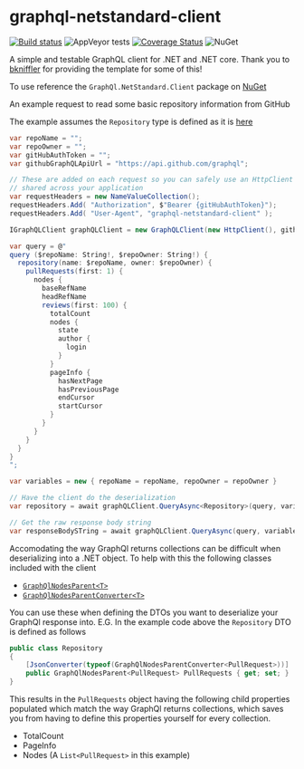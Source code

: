 # graphql-netstandard-client
[![Build status](https://ci.appveyor.com/api/projects/status/bmovyxbqfxjxkigd/branch/master?svg=true)](https://ci.appveyor.com/project/Firenza/graphql-netstandard-client/branch/master)
![AppVeyor tests](https://img.shields.io/appveyor/tests/Firenza/graphql-netstandard-client.svg)
[![Coverage Status](https://coveralls.io/repos/github/Firenza/graphql-netstandard-client/badge.svg)](https://coveralls.io/github/Firenza/graphql-netstandard-client)
![NuGet](https://img.shields.io/nuget/v/GraphQl.Netstandard.Client.svg)

A simple and testable GraphQL client for .NET and .NET core. Thank you to [bkniffler](https://github.com/bkniffler/graphql-net-client) for providing the template for some of this! 

To use reference the `GraphQl.NetStandard.Client` package on [NuGet](https://www.nuget.org/packages/GraphQl.NetStandard.Client/)

An example request to read some basic repository information from GitHub

The example assumes the `Repository` type is defined as it is [here](https://github.com/Firenza/graphql-netstandard-client/blob/2bca117a5c29a24c1a0aaea197cb0216015fd076/tests/GraphQL.NetStandard.Client.UnitTests/Model/Repository.cs)
```csharp
var repoName = "";
var repoOwner = "";
var gitHubAuthToken = "";
var githubGraphQLApiUrl = "https://api.github.com/graphql";

// These are added on each request so you can safely use an HttpClient instance that is 
// shared across your application
var requestHeaders = new NameValueCollection();
requestHeaders.Add( "Authorization", $"Bearer {gitHubAuthToken}");
requestHeaders.Add( "User-Agent", "graphql-netstandard-client" );

IGraphQLClient graphQLClient = new GraphQLClient(new HttpClient(), githubGraphQLApiUrl, requestHeaders);

var query = @"
query ($repoName: String!, $repoOwner: String!) {
  repository(name: $repoName, owner: $repoOwner) {
    pullRequests(first: 1) {
      nodes {
        baseRefName
        headRefName
        reviews(first: 100) {
          totalCount
          nodes {
            state
            author {
              login
            }
          }
          pageInfo {
            hasNextPage
            hasPreviousPage
            endCursor
            startCursor
          }
        }
      }
    }
  }
}
";

var variables = new { repoName = repoName, repoOwner = repoOwner }

// Have the client do the deserialization
var repository = await graphQLClient.QueryAsync<Repository>(query, variables);

// Get the raw response body string
var responseBodySTring = await graphQLClient.QueryAsync(query, variables);
```

Accomodating the way GraphQl returns collections can be difficult when deserializing into a .NET object.  To help with this the following classes included with the client

* [`GraphQlNodesParent<T>`](https://github.com/Firenza/graphql-netstandard-client/blob/2bca117a5c29a24c1a0aaea197cb0216015fd076/src/GraphQl.NetStandard.Client/GraphQLNodesParent.cs)
* [`GraphQlNodesParentConverter<T>`](https://github.com/Firenza/graphql-netstandard-client/blob/2bca117a5c29a24c1a0aaea197cb0216015fd076/src/GraphQl.NetStandard.Client/GraphQLNodesParentConverter.cs)

You can use these when defining the DTOs you want to deserialize your GraphQl response into.  E.G. In the example code above the `Repository` DTO is defined as follows

```csharp
public class Repository
{
    [JsonConverter(typeof(GraphQlNodesParentConverter<PullRequest>))]
    public GraphQlNodesParent<PullRequest> PullRequests { get; set; }
}
```

This results in the `PullRequests` object having the following child properties populated which match the way GraphQl returns collections, which saves you from having to define this properties yourself for every collection.
* TotalCount
* PageInfo
* Nodes (A `List<PullRequest>` in this example)
